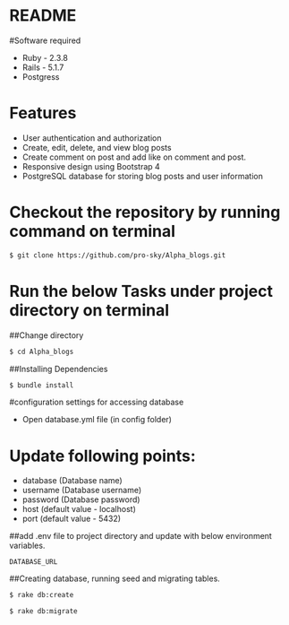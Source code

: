 # README
#Software required
 * Ruby - 2.3.8
 * Rails - 5.1.7
 * Postgress

# Features

- User authentication and authorization
- Create, edit, delete, and view blog posts
- Create comment on post and add like on comment and post.
- Responsive design using Bootstrap 4
- PostgreSQL database for storing blog posts and user information

# Checkout the repository by running command on terminal

```sh
$ git clone https://github.com/pro-sky/Alpha_blogs.git
```
# Run the below Tasks under project directory on terminal

##Change directory
```sh
$ cd Alpha_blogs
```

##Installing Dependencies
```sh
$ bundle install
```

#configuration settings for accessing database
 * Open database.yml file (in config folder)
 # Update following points:
  * database (Database name)
  * username (Database username)
  * password (Database password)
  * host (default value - localhost)
  * port (default value - 5432)

##add .env file to project directory and update with below environment variables.

    DATABASE_URL

##Creating database, running seed and migrating tables.

```sh
$ rake db:create
```

```sh
$ rake db:migrate
```
